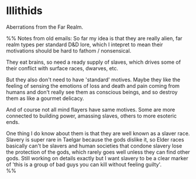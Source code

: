 # Illithids

Aberrations from the Far Realm. 

%%
Notes from old emails:
So far my idea is that they are really alien, far realm types per standard D&D lore, which I intepret to mean their motivations should be hard to fathom / nonsensical.   
  
They eat brains, so need a ready supply of slaves, which drives some of their conflict with surface races, dwarves, etc.   
  
But they also don't need to have 'standard' motives. Maybe they like the feeling of sensing the emotions of loss and death and pain coming from humans and don't really see them as conscious beings, and so destroy them as like a gourmet delicacy.  
  
And of course not all mind flayers have same motives. Some are more connected to building power, amassing slaves, others to more esoteric ends.

One thing I do know about them is that they are well known as a slaver race. Slavery is super rare in Taelgar because the gods dislike it, so Elder races basically can't be slavers and human societies that condone slavery lose the protection of the gods, which rarely goes well unless they can find other gods. Still working on details exactly but I want slavery to be a clear marker of 'this is a group of bad guys you can kill without feeling guilty'.  
%%